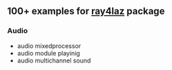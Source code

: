 ## 100+ examples for [ray4laz](https://github.com/GuvaCode/ray4laz) package

### Audio
- audio mixedprocessor
- audio module playinig
- audio multichannel sound




